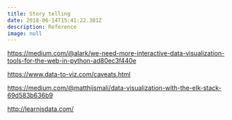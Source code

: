 ```yaml
---
title: Story telling
date: 2018-06-14T15:41:22.301Z
description: Reference
image: null
---
```

https://medium.com/@alark/we-need-more-interactive-data-visualization-tools-for-the-web-in-python-ad80ec3f440e

https://www.data-to-viz.com/caveats.html

https://medium.com/@matthijsmali/data-visualization-with-the-elk-stack-69d583b636b9

http://learnjsdata.com/
